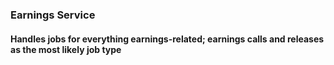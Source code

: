 ### Earnings Service

#### Handles jobs for everything earnings-related; earnings calls and releases as the most likely job type